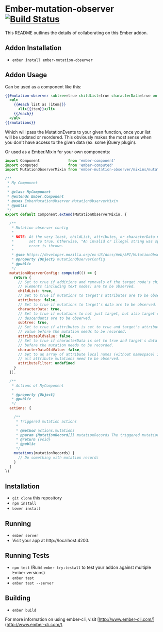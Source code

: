 # Ember-mutation-observer [![Build Status](https://travis-ci.org/topaxi/ember-mutation-observer.svg?branch=master)](https://travis-ci.org/topaxi/ember-mutation-observer)

This README outlines the details of collaborating on this Ember addon.

## Addon Installation

* `ember install ember-mutation-observer`

## Addon Usage

Can be used as a component like this:

```handlebars
{{#mutation-observer subtree=true childList=true characterData=true on-mutations=(action 'listMutations')}}
  <ul>
    {{#each list as |item|}}
      <li>{{item}}</li>
    {{/each}}
  </ul>
{{/mutations}}
```

Which will pass the MutationEvents to your given function, once your list will be updated or reordered. This obviously makes the most sense when you don't have access to the given data (ex. some jQuery plugin).

Or used as a Ember.Mixin for your own components:

```javascript
import Component             from 'ember-component'
import computed              from 'ember-computed'
import MutationObserverMixin from 'ember-mutation-observer/mixins/mutation-observer'

/**
 * My Component
 *
 * @class MyComponent
 * @extends Ember.Component
 * @uses EmberMutationObserver.MutationObserverMixin
 * @public
 */
export default Component.extend(MutationObserverMixin, {

  /**
   * Mutation observer config
   *
   * NOTE: At the very least, childList, attributes, or characterData must be
   *       set to true. Otherwise, "An invalid or illegal string was specified"
   *       error is thrown.
   *
   * @see https://developer.mozilla.org/en-US/docs/Web/API/MutationObserver#MutationObserverInit
   * @property {Object} mutationObserverConfig
   * @public
   */
  mutationObserverConfig: computed(() => {
    return {
      // Set to true if additions and removals of the target node's child
      // elements (including text nodes) are to be observed.
      childList: true,
      // Set to true if mutations to target's attributes are to be observed.
      attributes: false,
      // Set to true if mutations to target's data are to be observed.
      characterData: true,
      // Set to true if mutations to not just target, but also target's
      // descendants are to be observed.
      subtree: true,
      // Set to true if attributes is set to true and target's attribute
      // value before the mutation needs to be recorded.
      attributeOldValue: false,
      // Set to true if characterData is set to true and target's data
      // before the mutation needs to be recorded.
      characterDataOldValue: false,
      // Set to an array of attribute local names (without namespace) if not
      // all attribute mutations need to be observed.
      attributeFilter: undefined
    }
  }),

  /**
   * Actions of MyComponent
   *
   * @property {Object}
   * @public
   */
  actions: {

    /**
     * Triggered mutation actions
     *
     * @method actions.mutations
     * @param {MutationRecord[]} mutationRecords The triggered mutation records
     * @return {void}
     * @public
     */
    mutations(mutationRecords) {
      // Do something with mutation records
    }
  }
})
```

## Installation

* `git clone` this repository
* `npm install`
* `bower install`

## Running

* `ember server`
* Visit your app at http://localhost:4200.

## Running Tests

* `npm test` (Runs `ember try:testall` to test your addon against multiple Ember versions)
* `ember test`
* `ember test --server`

## Building

* `ember build`

For more information on using ember-cli, visit [http://www.ember-cli.com/](http://www.ember-cli.com/).
